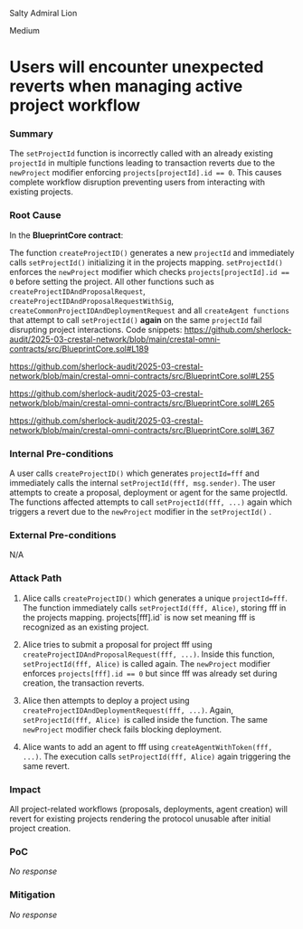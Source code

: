 Salty Admiral Lion

Medium

# Users will encounter unexpected reverts when managing active project workflow

### Summary

The `setProjectId` function is incorrectly called with an already existing `projectId` in multiple functions leading to transaction reverts due to the `newProject` modifier enforcing `projects[projectId].id == 0`. This causes complete workflow disruption preventing users from interacting with existing projects.

### Root Cause

In the **BlueprintCore contract**:

The function `createProjectID()` generates a new `projectId` and immediately calls `setProjectId()` initializing it in the projects mapping.
`setProjectId()` enforces the `newProject` modifier which checks `projects[projectId].id == 0` before setting the project.
All other functions such as `createProjectIDAndProposalRequest`, `createProjectIDAndProposalRequestWithSig`, `createCommonProjectIDAndDeploymentRequest` and all `createAgent functions` that attempt to call `setProjectId()` **again** on the same `projectId` fail disrupting project interactions.
Code snippets:
https://github.com/sherlock-audit/2025-03-crestal-network/blob/main/crestal-omni-contracts/src/BlueprintCore.sol#L189

https://github.com/sherlock-audit/2025-03-crestal-network/blob/main/crestal-omni-contracts/src/BlueprintCore.sol#L255

https://github.com/sherlock-audit/2025-03-crestal-network/blob/main/crestal-omni-contracts/src/BlueprintCore.sol#L265

https://github.com/sherlock-audit/2025-03-crestal-network/blob/main/crestal-omni-contracts/src/BlueprintCore.sol#L367

### Internal Pre-conditions

A user calls `createProjectID()` which generates `projectId=fff` and immediately calls the internal `setProjectId(fff, msg.sender)`.
The user attempts to create a proposal, deployment or agent for the same projectId.
The functions affected attempts to  call `setProjectId(fff, ...)` again which triggers a revert due to the `newProject` modifier in the `setProjectId()` .

### External Pre-conditions

N/A

### Attack Path

1. Alice calls `createProjectID()` which generates a unique `projectId=fff`.
The function immediately calls `setProjectId(fff, Alice)`, storing fff in the projects mapping.
projects[fff].id` is now set meaning fff is recognized as an existing project.

2. Alice tries to submit a proposal for project fff using `createProjectIDAndProposalRequest(fff, ...)`.
Inside this function, `setProjectId(fff, Alice)` is called again.
The `newProject` modifier enforces `projects[fff].id == 0` but since fff was already set during creation, the transaction reverts.

3. Alice then attempts to deploy a project using `createProjectIDAndDeploymentRequest(fff, ...)`.
Again, `setProjectId(fff, Alice) `is called inside the function.
The same `newProject` modifier check fails blocking deployment.

4. Alice wants to add an agent to fff using `createAgentWithToken(fff, ...)`.
The execution calls `setProjectId(fff, Alice)` again triggering the same revert.

### Impact

 All project-related workflows (proposals, deployments, agent creation) will revert for existing projects rendering the protocol unusable after initial project creation.

### PoC

_No response_

### Mitigation

_No response_